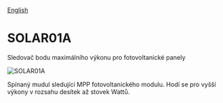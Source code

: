 
[English](./README.md)
<!--- module --->
# SOLAR01A
<!--- Emodule --->

<!--- subtitle ---> Sledovač bodu maximálního výkonu pro fotovoltanické panely<!--- Esubtitle --->

![SOLAR01A](/doc/img/SOLAR01A_QRcode.png)

<!--- description ---> Spínaný mudul sledující MPP fotovoltanického modulu. Hodí se pro vyšší výkony v rozsahu desítek až stovek Wattů. <!--- Edescription --->
            